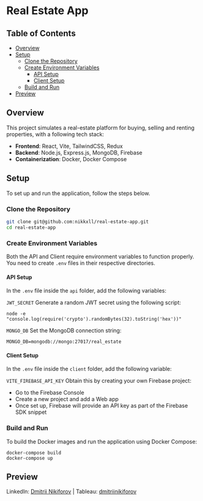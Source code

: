 # Real Estate App

## Table of Contents
- [Overview](#overview)
- [Setup](#setup)
  - [Clone the Repository](#clone-the-repository)
  - [Create Environment Variables](#create-environment-variables)
    - [API Setup](#api-setup)
    - [Client Setup](#client-setup)
  - [Build and Run](#build-and-run)
- [Preview](#preview)

## Overview

This project simulates a real-estate platform for buying, selling and renting properties, with a following tech stack:

- **Frontend**: React, Vite, TailwindCSS, Redux
- **Backend**: Node.js, Express.js, MongoDB, Firebase
- **Containerization**: Docker, Docker Compose

## Setup

To set up and run the application, follow the steps below.

### Clone the Repository

```bash
git clone git@github.com:nikkxll/real-estate-app.git
cd real-estate-app
```

### Create Environment Variables

Both the API and Client require environment variables to function properly. You need to create ```.env``` files in their respective directories.

#### API Setup

In the ```.env``` file inside the ```api``` folder, add the following variables:

```JWT_SECRET``` 
Generate a random JWT secret using the following script:

```
node -e "console.log(require('crypto').randomBytes(32).toString('hex'))"
```

```MONGO_DB```
Set the MongoDB connection string:

```
MONGO_DB=mongodb://mongo:27017/real_estate
```

#### Client Setup

In the ```.env``` file inside the ```client``` folder, add the following variable:

```VITE_FIREBASE_API_KEY```
Obtain this by creating your own Firebase project:
- Go to the Firebase Console
- Create a new project and add a Web app
- Once set up, Firebase will provide an API key as part of the Firebase SDK snippet

### Build and Run

To build the Docker images and run the application using Docker Compose:
```
docker-compose build
docker-compose up
```

## Preview


LinkedIn: [Dmitrii Nikiforov](https://www.linkedin.com/in/dmitriinikiforov/) | Tableau: [dmitriinikiforov](https://public.tableau.com/app/profile/nikiforov.dmitrii/vizzes)
